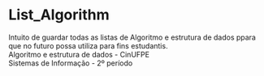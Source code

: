 # List_Algorithm

Intuito de guardar todas as listas de Algoritmo e estrutura de dados ppara que no futuro possa utiliza para fins estudantis.<br>                                                              Algoritmo e estrutura de dados - CinUFPE<br>                                                                                                                                                  Sistemas de Informação - 2º período
